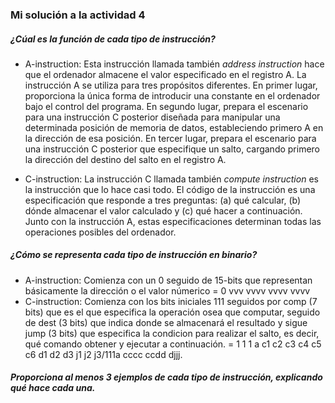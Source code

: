 <!--Profundizando en las instrucciones del lenguaje ensamblador
Enunciado: el documento "Machine Language" describe dos tipos de instrucciones en el lenguaje ensamblador Hack: A-instructions y C-instructions (páginas 64-69).

¿Cuál es la función de cada tipo de instrucción?
¿Cómo se representa cada tipo de instrucción en binario?
Proporciona al menos 3 ejemplos de cada tipo de instrucción, explicando qué hace cada una.
Puedes usar las tablas de las páginas 67 y 69 del documento como referencia para los códigos de operación (comp), destinos (dest) y saltos (jump).
Entrega: la solución a cada una de las preguntas planteadas en el enunciado.-->
### Mi solución a la actividad 4


##### ¿Cúal es la función de cada tipo de instrucción?

- A-instruction: Esta instrucción llamada también *address instruction* hace que el ordenador almacene el valor especificado en el registro A. La instrucción A se utiliza para tres propósitos diferentes.
En primer lugar, proporciona la única forma de introducir una constante en el ordenador bajo el control del programa. En segundo lugar, prepara el escenario para una instrucción C
posterior diseñada para manipular una determinada posición de memoria de datos, estableciendo primero A en la dirección de esa posición. En tercer lugar, prepara el escenario para una
instrucción C posterior que especifique un salto, cargando primero la dirección del destino del salto en el registro A.

- C-instruction: La instrucción C llamada también *compute instruction* es la instrucción que lo hace casi todo. El código de la instrucción es una especificación que responde a tres preguntas: (a) qué calcular, (b)
dónde almacenar el valor calculado y (c) qué hacer a continuación. Junto con la instrucción A, estas especificaciones determinan todas las operaciones posibles del ordenador.

##### ¿Cómo se representa cada tipo de instrucción en binario?

- A-instruction: Comienza con un 0 seguido de 15-bits que representan básicamente la dirección o el valor númerico = 0 vvv vvvv vvvv vvvv
- C-instruction: Comienza con los bits iniciales 111 seguidos por comp (7 bits) que es el que especifica la operación osea que computar, seguido de dest (3 bits) que indica donde se almacenará el resultado y sigue jump (3 bits) que especifica
la condicion para realizar el salto, es decir, qué comando obtener y ejecutar a continuación. = 1 1 1 a c1 c2 c3 c4 c5 c6 d1 d2 d3 j1 j2 j3/111a cccc ccdd djjj.

##### Proporciona al menos 3 ejemplos de cada tipo de instrucción, explicando qué hace cada una.

